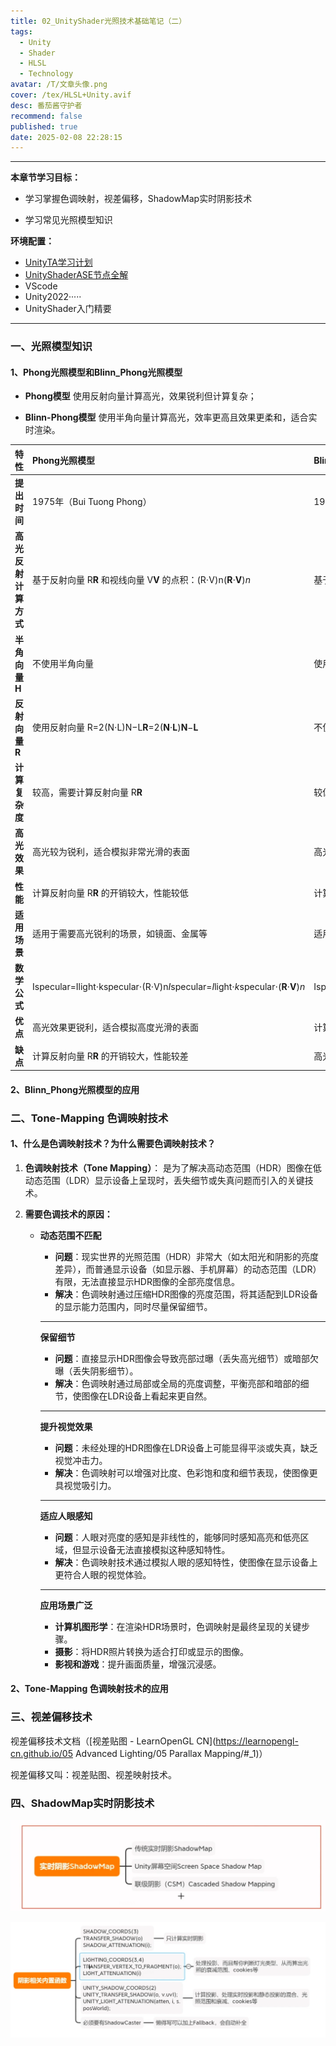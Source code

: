 ```yaml
---
title: 02_UnityShader光照技术基础笔记（二）
tags:
  - Unity
  - Shader
  - HLSL
  - Technology
avatar: /T/文章头像.png
cover: /tex/HLSL+Unity.avif
desc: 番茄酱守护者
recommend: false
published: true
date: 2025-02-08 22:28:15
---
```


---

**本章节学习目标：** 

- 学习掌握色调映射，视差偏移，ShadowMap实时阴影技术

- 学习常见光照模型知识

  

**环境配置：**

- [UnityTA学习计划](http://localhost:4000/2024/12/18/%E5%85%B6%E4%BB%96/UnityTA%E5%AD%A6%E4%B9%A0%E8%AE%A1%E5%88%92/)
- [UnityShaderASE节点全解](https://blog.maoxiang.site/2024/12/18/Shader/UnityShaderASE%E8%8A%82%E7%82%B9%E5%85%A8%E8%A7%A3/)
- VScode
- Unity2022·····
- UnityShader入门精要 

---

### 一、光照模型知识

#### 1、Phong光照模型和Blinn_Phong光照模型

-  **Phong模型** 使用反射向量计算高光，效果锐利但计算复杂；

-  **Blinn-Phong模型** 使用半角向量计算高光，效率更高且效果更柔和，适合实时渲染。

| **特性**             | **Phong光照模型**                                            | **Blinn-Phong光照模型**                                      |
| :------------------- | :----------------------------------------------------------- | :----------------------------------------------------------- |
| **提出时间**         | 1975年（Bui Tuong Phong）                                    | 1977年（Jim Blinn）                                          |
| **高光反射计算方式** | 基于反射向量 R**R** 和视线向量 V**V** 的点积：(R⋅V)n(**R**⋅**V**)*n* | 基于法线向量 N**N** 和半角向量 H**H** 的点积：(N⋅H)n(**N**⋅**H**)*n* |
| **半角向量 H**       | 不使用半角向量                                               | 使用半角向量 H=L+V∥L+V∥**H**=∥**L**+**V**∥**L**+**V**        |
| **反射向量 R**       | 使用反射向量 R=2(N⋅L)N−L**R**=2(**N**⋅**L**)**N**−**L**      | 不使用反射向量                                               |
| **计算复杂度**       | 较高，需要计算反射向量 R**R**                                | 较低，仅需计算半角向量 H**H**                                |
| **高光效果**         | 高光较为锐利，适合模拟非常光滑的表面                         | 高光较为柔和，适合模拟中等光滑的表面                         |
| **性能**             | 计算反射向量 R**R** 的开销较大，性能较低                     | 计算半角向量 H**H** 的开销较小，性能较高                     |
| **适用场景**         | 适用于需要高光锐利的场景，如镜面、金属等                     | 适用于实时渲染和性能要求较高的场景，如游戏、实时图形         |
| **数学公式**         | Ispecular=Ilight⋅kspecular⋅(R⋅V)n*I*specular=*I*light⋅*k*specular⋅(**R**⋅**V**)*n* | Ispecular=Ilight⋅kspecular⋅(N⋅H)n*I*specular=*I*light⋅*k*specular⋅(**N**⋅**H**)*n* |
| **优点**             | 高光效果更锐利，适合模拟高度光滑的表面                       | 计算效率高，高光效果更自然，适合实时渲染                     |
| **缺点**             | 计算反射向量 R**R** 的开销较大，性能较差                     | 高光效果相对较柔和，不适合模拟极端光滑的表面                 |

#### 2、Blinn_Phong光照模型的应用





### 二、Tone-Mapping 色调映射技术

#### 1、什么是色调映射技术？为什么需要色调映射技术？

1. **色调映射技术（Tone Mapping）**： 是为了解决高动态范围（HDR）图像在低动态范围（LDR）显示设备上呈现时，丢失细节或失真问题而引入的关键技术。

2. **需要色调技术的原因：**

   - **动态范围不匹配**

     - **问题**：现实世界的光照范围（HDR）非常大（如太阳光和阴影的亮度差异），而普通显示设备（如显示器、手机屏幕）的动态范围（LDR）有限，无法直接显示HDR图像的全部亮度信息。
     - **解决**：色调映射通过压缩HDR图像的亮度范围，将其适配到LDR设备的显示能力范围内，同时尽量保留细节。

     ------

     **保留细节**

     - **问题**：直接显示HDR图像会导致亮部过曝（丢失高光细节）或暗部欠曝（丢失阴影细节）。
     - **解决**：色调映射通过局部或全局的亮度调整，平衡亮部和暗部的细节，使图像在LDR设备上看起来更自然。

     ------

     **提升视觉效果**

     - **问题**：未经处理的HDR图像在LDR设备上可能显得平淡或失真，缺乏视觉冲击力。
     - **解决**：色调映射可以增强对比度、色彩饱和度和细节表现，使图像更具视觉吸引力。

     ------

     **适应人眼感知**

     - **问题**：人眼对亮度的感知是非线性的，能够同时感知高亮和低亮区域，但显示设备无法直接模拟这种感知特性。
     - **解决**：色调映射技术通过模拟人眼的感知特性，使图像在显示设备上更符合人眼的视觉体验。

     ------

     **应用场景广泛**

     - **计算机图形学**：在渲染HDR场景时，色调映射是最终呈现的关键步骤。
     - **摄影**：将HDR照片转换为适合打印或显示的图像。
     - **影视和游戏**：提升画面质量，增强沉浸感。

#### 2、Tone-Mapping 色调映射技术的应用



### 三、视差偏移技术

视差偏移技术文档（[视差贴图 - LearnOpenGL CN](https://learnopengl-cn.github.io/05 Advanced Lighting/05 Parallax Mapping/#_1)）

视差偏移又叫：视差贴图、视差映射技术。



### 四、ShadowMap实时阴影技术

![image-20250212174846291](../../../themes/solitude/source/Blog/posts/2025-2/image-20250212174846291.png)

![image-20250212175003101](../../../themes/solitude/source/Blog/posts/2025-2/image-20250212175003101.png)

